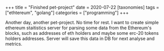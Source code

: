 +++
title = "Finished pet-project"
date = 2020-07-22
[taxonomies]
tags = ["ethtereum", "golang"]
categories = ["programming"]
+++

Another day, another pet-project. No time for rest. I want to create simple ethereum staitistics server
for parsing some data from the Ethereum's blocks, such as addresses of eth holders and maybe some erc-20 tokens holders addresses. Server will save this data in DB for next analyse and metrics.
